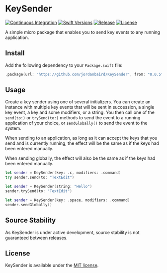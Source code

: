 # KeySender

[![Continuous Integration][ci-badge]](https://github.com/jordanbaird/KeySender/actions/workflows/ci.yml)
[![Swift Versions][versions-badge]](https://github.com/jordanbaird/KeySender)
[![Release][release-badge]](https://github.com/jordanbaird/KeySender/releases/latest)
[![License][license-badge]](LICENSE)

A simple micro package that enables you to send key events to any running application.

## Install

Add the following dependency to your `Package.swift` file:

```swift
.package(url: "https://github.com/jordanbaird/KeySender", from: "0.0.5")
```

## Usage

Create a key sender using one of several initializers. You can create an instance with multiple key events that will be sent in succession, a single key event, a key and some modifiers, or a string. You then call one of the `send(to:)` or `trySend(to:)` methods to send the event to a running application of your choice, or `sendGlobally()` to send the event to the system.

When sending to an application, as long as it can accept the keys that you send and is currently running, the effect will be the same as if the keys had been entered manually.

When sending globally, the effect will also be the same as if the keys had been entered manually.

```swift
let sender = KeySender(key: .c, modifiers: .command)
try sender.send(to: "TextEdit")

let sender = KeySender(string: "Hello")
sender.trySend(to: "TextEdit")

let sender = KeySender(key: .space, modifiers: .command)
sender.sendGlobally()
```

## Source Stability

As KeySender is under active development, source stability is not guaranteed between releases.

## License

KeySender is available under the [MIT license](LICENSE).

[ci-badge]: https://img.shields.io/github/actions/workflow/status/jordanbaird/KeySender/ci.yml?branch=main&style=flat-square
[release-badge]: https://img.shields.io/github/v/release/jordanbaird/KeySender?style=flat-square
[versions-badge]: https://img.shields.io/badge/Swift-5.9%2B-F05138?style=flat-square
[license-badge]: https://img.shields.io/github/license/jordanbaird/KeySender?style=flat-square
